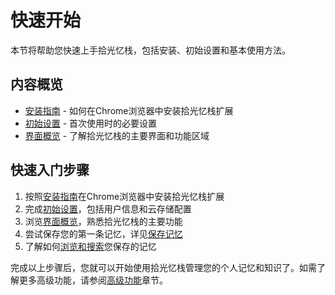 # 快速开始

本节将帮助您快速上手拾光忆栈，包括安装、初始设置和基本使用方法。

## 内容概览

- [安装指南](./installation.md) - 如何在Chrome浏览器中安装拾光忆栈扩展
- [初始设置](./initial-setup.md) - 首次使用时的必要设置
- [界面概览](./interface-overview.md) - 了解拾光忆栈的主要界面和功能区域

## 快速入门步骤

1. 按照[安装指南](./installation.md)在Chrome浏览器中安装拾光忆栈扩展
2. 完成[初始设置](./initial-setup.md)，包括用户信息和云存储配置
3. 浏览[界面概览](./interface-overview.md)，熟悉拾光忆栈的主要功能
4. 尝试保存您的第一条记忆，详见[保存记忆](../basic-features/saving-memories.md)
5. 了解如何[浏览和搜索](../basic-features/browsing-memories.md)您保存的记忆

完成以上步骤后，您就可以开始使用拾光忆栈管理您的个人记忆和知识了。如需了解更多高级功能，请参阅[高级功能](../advanced-features/README.md)章节。
